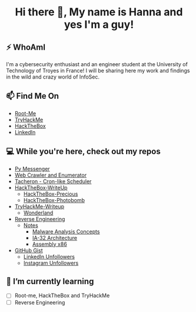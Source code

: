 <h1 align = "center"> Hi there 👋, My name is Hanna and yes I'm a guy! </h1>                             

## ⚡ WhoAmI
I'm a cybersecurity enthusiast and an engineer student at the University of Technology of Troyes in France! I will be sharing here my work and findings in the wild and crazy world of InfoSec.

## 📫 Find Me On
- [Root-Me](https://www.root-me.org/n0sys)
- [TryHackMe](https://tryhackme.com/p/hna00)
- [HackTheBox](https://app.hackthebox.com/users/564561)
- [LinkedIn](https://www.linkedin.com/in/hanna-nassar-b368a6209/)

## 💻 While you're here, check out my repos
- [Py Messenger](https://github.com/n0sys/py-messenger)
- [Web Crawler and Enumerator](https://github.com/n0sys/web-crawler-enumerator)
- [Tacheron - Cron-like Scheduler](https://github.com/n0sys/tacheron)
- [HackTheBox-WriteUp](https://github.com/n0sys/HackTheBox-WriteUp)
  - [HackTheBox-Precious](https://github.com/n0sys/HackTheBox-WriteUp/tree/main/HackTheBox-Precious)
  - [HackTheBox-Photobomb](https://github.com/n0sys/HackTheBox-WriteUp/tree/main/HackTheBox-Photobomb)
- [TryHackMe-Writeup](https://github.com/n0sys/TryHackMe-Writeup)
  - [Wonderland](https://github.com/n0sys/TryHackMe-Writeup/tree/main/Wonderland)
- [Reverse Engineering](https://github.com/n0sys/Reverse-Engineering)
  - [Notes](https://github.com/n0sys/Reverse-Engineering/tree/main/Notes)
    - [Malware Analysis Concepts](https://github.com/n0sys/Reverse-Engineering/blob/main/Notes/Malware_Analysis_Concepts.md)
    - [IA-32 Architecture](https://github.com/n0sys/Reverse-Engineering/blob/main/Notes/IA-32_Architecture.md)
    - [Assembly x86](https://github.com/n0sys/Reverse-Engineering/blob/main/Notes/Assembly_x86.md)
- [GitHub Gist](https://gist.github.com/n0sys)
  - [LinkedIn Unfollowers](https://gist.github.com/n0sys/f8796b8cbdacafe3923aa9b3a7d4fe02)
  - [Instagram Unfollowers](https://gist.github.com/n0sys/fd4b921255f7059e91e6375fc5b6c56a)

## 🌱 I’m currently learning
- [ ] Root-me, HackTheBox and TryHackMe
- [ ] Reverse Engineering
